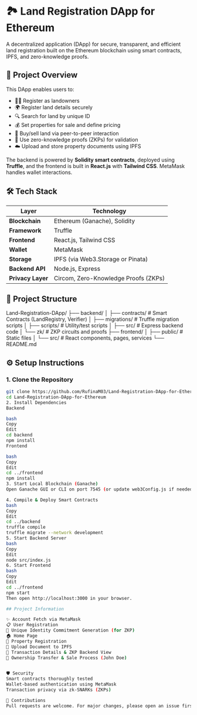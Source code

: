 # 🏞️ Land Registration DApp for Ethereum

A decentralized application (DApp) for secure, transparent, and efficient land registration built on the Ethereum blockchain using smart contracts, IPFS, and zero-knowledge proofs.


## 🚀 Project Overview

This DApp enables users to:

- 🧑‍🌾 Register as landowners
- 🌍 Register land details securely
- 🔍 Search for land by unique ID
- 💰 Set properties for sale and define pricing
- 🤝 Buy/sell land via peer-to-peer interaction
- 🔐 Use zero-knowledge proofs (ZKPs) for validation
- ☁️ Upload and store property documents using IPFS

The backend is powered by **Solidity smart contracts**, deployed using **Truffle**, and the frontend is built in **React.js** with **Tailwind CSS**. MetaMask handles wallet interactions.



## 🛠 Tech Stack

| Layer            | Technology                            |
|------------------|----------------------------------------|
| **Blockchain**   | Ethereum (Ganache), Solidity           |
| **Framework**    | Truffle                                |
| **Frontend**     | React.js, Tailwind CSS                 |
| **Wallet**       | MetaMask                               |
| **Storage**      | IPFS (via Web3.Storage or Pinata)      |
| **Backend API**  | Node.js, Express                       |
| **Privacy Layer**| Circom, Zero-Knowledge Proofs (ZKPs)   |


## 📁 Project Structure

Land-Registration-DApp/
├── backend/
│ ├── contracts/ # Smart Contracts (LandRegistry, Verifier)
│ ├── migrations/ # Truffle migration scripts
│ ├── scripts/ # Utility/test scripts
│ ├── src/ # Express backend code
│ └── zk/ # ZKP circuits and proofs
├── frontend/
│ ├── public/ # Static files
│ └── src/ # React components, pages, services
└── README.md


## ⚙️ Setup Instructions

### 1. Clone the Repository

```bash
git clone https://github.com/RufinaM03/Land-Registration-DApp-for-Ethereum.git
cd Land-Registration-DApp-for-Ethereum
2. Install Dependencies
Backend

bash
Copy
Edit
cd backend
npm install
Frontend

bash
Copy
Edit
cd ../frontend
npm install
3. Start Local Blockchain (Ganache)
Open Ganache GUI or CLI on port 7545 (or update web3Config.js if needed)

4. Compile & Deploy Smart Contracts
bash
Copy
Edit
cd ../backend
truffle compile
truffle migrate --network development
5. Start Backend Server
bash
Copy
Edit
node src/index.js
6. Start Frontend
bash
Copy
Edit
cd ../frontend
npm start
Then open http://localhost:3000 in your browser.

## Project Information

✨ Account Fetch via MetaMask
📋 User Registration
🔐 Unique Identity Commitment Generation (for ZKP)
🏠 Home Page
📑 Property Registration
📁 Upload Document to IPFS
🔎 Transaction Details & ZKP Backend View
💸 Ownership Transfer & Sale Process (John Doe)


🛡️ Security
Smart contracts thoroughly tested
Wallet-based authentication using MetaMask
Transaction privacy via zk-SNARKs (ZKPs)

🤝 Contributions
Pull requests are welcome. For major changes, please open an issue first to discuss your ideas.






